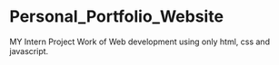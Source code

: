 # Personal_Portfolio_Website
MY Intern Project Work of Web development using only html, css and javascript.
